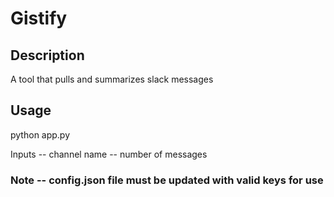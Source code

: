 # Gistify

## Description

A tool that pulls and summarizes slack messages

## Usage

python app.py

Inputs -- channel name 
       -- number of messages

### Note -- config.json file must be updated with valid keys for use
